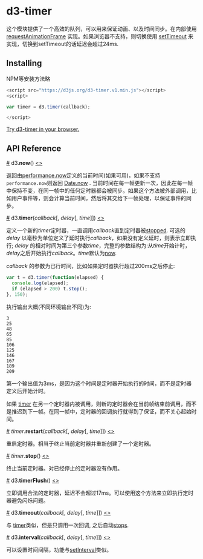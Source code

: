 # d3-timer

这个模块提供了一个高效的队列，可以用来保证动画、以及时间同步。在内部使用 [requestAnimationFrame](https://developer.mozilla.org/en-US/docs/Web/API/window/requestAnimationFrame) 实现。如果浏览器不支持，则切换使用 [setTimeout](https://developer.mozilla.org/en-US/docs/Web/API/WindowTimers/setTimeout) 来实现，切换到setTimeout的话延迟会超过24ms.

## Installing

NPM等安装方法略

```js
<script src="https://d3js.org/d3-timer.v1.min.js"></script>
<script>

var timer = d3.timer(callback);

</script>
```

[Try d3-timer in your browser.](https://tonicdev.com/npm/d3-timer)

## API Reference

<a name="now" href="#now">#</a> d3.<b>now</b>() [<>](https://github.com/d3/d3-timer/blob/master/src/timer.js#L15 "Source")

返回由[performance.now](https://developer.mozilla.org/en-US/docs/Web/API/Performance/now)定义的当前时间(如果可用)，如果不支持`performance.now`则返回 [Date.now](https://developer.mozilla.org/en-US/docs/JavaScript/Reference/Global_Objects/Date/now) . 当前时间在每一帧更新一次，因此在每一帧中保持不变，在同一帧中的任何定时器都会被同步。如果这个方法被外部调用，比如用户事件等，则会计算当前时间，然后将其交给下一帧处理，以保证事件的同步。

<a name="timer" href="#timer">#</a> d3.<b>timer</b>(<i>callback</i>[, <i>delay</i>[, <i>time</i>]]) [<>](https://github.com/d3/d3-timer/blob/master/src/timer.js#L52 "Source")


定义一个新的*timer*定时器，一直调用*callback*直到定时器被[stopped](#timer_stop). 可选的 *delay* 以毫秒为单位定义了延时执行*callback*，如果没有定义延时，则表示立即执行; *delay* 的相对时间为第三个参数*time*，完整的参数结构为:从*time*开始计时，*delay*之后开始执行*callback*。*time*默认为[now](#now).

*callback* 的参数为已行时间，比如如果定时器执行超过200ms之后停止:

```js
var t = d3.timer(function(elapsed) {
  console.log(elapsed);
  if (elapsed > 200) t.stop();
}, 150);
```

执行输出大概(不同环境输出不同)为:

```
3
25
48
65
85
106
125
146
167
189
209
```


第一个输出值为3ms，是因为这个时间是定时器开始执行的时间，而不是定时器定义后开始计时。

如果 [timer](#timer) 在另一个定时器内被调用，则新的定时器会在当前帧结束前调用，而不是推迟到下一帧。在同一帧中，定时器的回调执行就得到了保证，而不关心起始时间。

<a name="timer_restart" href="#timer_restart">#</a> <i>timer</i>.<b>restart</b>(<i>callback</i>[, <i>delay</i>[, <i>time</i>]]) [<>](https://github.com/d3/d3-timer/blob/master/src/timer.js#L31 "Source")

重启定时器。相当于终止当前定时器并重新创建了一个定时器。

<a name="timer_stop" href="#timer_stop">#</a> <i>timer</i>.<b>stop</b>() [<>](https://github.com/d3/d3-timer/blob/master/src/timer.js#L43 "Source")

终止当前定时器。对已经停止的定时器没有作用。

<a name="timerFlush" href="#timerFlush">#</a> d3.<b>timerFlush</b>() [<>](https://github.com/d3/d3-timer/blob/master/src/timer.js#L58 "Source")

立即调用合法的定时器，延迟不会超过17ms。可以使用这个方法来立即执行定时器避免闪烁问题。

<a name="timeout" href="#timeout">#</a> d3.<b>timeout</b>(<i>callback</i>[, <i>delay</i>[, <i>time</i>]]) [<>](https://github.com/d3/d3-timer/blob/master/src/timeout.js "Source")

与 [timer](#timer)类似，但是只调用一次回调, 之后自动[stops](#timer_stop). 

<a name="interval" href="#interval">#</a> d3.<b>interval</b>(<i>callback</i>[, <i>delay</i>[, <i>time</i>]]) [<>](https://github.com/d3/d3-timer/blob/master/src/interval.js "Source")

可以设置时间间隔，功能与[setInterval](https://developer.mozilla.org/en-US/docs/Web/API/WindowTimers/setInterval)类似。
